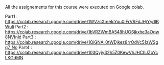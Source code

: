 All the assignements for this course were executed on Google colab.

Part1 : https://colab.research.google.com/drive/1WVzcXmeIcYou0IFrVRFdJHjYydlBWuli
Part2 : https://colab.research.google.com/drive/1bVRZWmBA548hUO6jkxhe3aOqw8NVInld
Part3 : https://colab.research.google.com/drive/1QiGNA_0tWDjkez8rrOdVc51zWSgq7_No
Part4 : https://colab.research.google.com/drive/103Qyjy32h5Z0KewVhJHChJZoYcLKGdMN